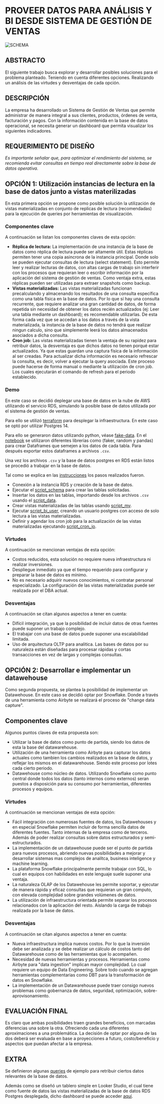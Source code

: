 # PROVEER DATOS PARA ANÁLISIS Y BI DESDE SISTEMA DE GESTIÓN DE VENTAS

![SCHEMA](images/adea-light.png)

## ABSTRACTO

El siguiente trabajo busca explorar y desarrollar posibles soluciones para el problema planteado. Teniendo en cuenta diferentes opciones. Realizando un análisis de las virtudes y desventajas de cada opción.

## DESCRIPCIÓN

La empresa ha desarrollado un Sistema de Gestión de Ventas que permite administrar de manera integral a sus clientes, productos, órdenes de venta, facturación y pagos. Con la información contenida en la base de datos operacional, 
se necesita generar un dashboard que permita visualizar los siguientes indicadores.

## REQUERIMIENTO DE DISEÑO

*Es importante señalar que, para optimizar el rendimiento del sistema, se recomienda evitar consultas en tiempo real directamente sobre la base de datos operativa.*

## OPCIÓN 1: Utilización instancias de lectura en la base de datos junto a vistas materilizadas

En esta primera opción se propone como posible solución la utilización de vistas materializadas en conjunto de replicas de lectura (recomendadas) para la ejecución de queries por herramientas de visualización.

### Componentes clave

A continuación se listan los componentes claves de esta opción:
- **Réplica de lectura:** La implementación de una instancia de la base de datos como réplica de lectura puede ser altamente útil. Estas réplicas permiten tener una copia asincrona de la instancia principal.
Donde solo se pueden ejecutar consultas de lectura (select statement). Esto permite leer y realizar lecturas de datos, con altas cargas de trabajo sin interferir con los procesos que requieran leer o escribir información por la aplicación del sistema de gestión de ventas.
Como ventaja extra, estas réplicas pueden ser utilizadas para extraer snapshots como backup.
- **Vistas materializadas:** Las vistas materializadas funcionan precalculando y almacenando los resultados de una consulta específica como una tabla física en la base de datos.
Por lo que sí hay una consulta recurrente, que requiere analizar una gran cantidad de datos, de forma repetida sin necesidad de obtener los datos recién actualizados (ej: Leer una tabla mediante un dashboard); es recomendable utilizarlas.
De esta forma cada vez que se accedan a los datos a través de la vista materializada, la instancia de la base de datos no tendrá que realizar ningun calculo, sino que simplemente leerá los datos almacenados asociados a dicha consulta.
- **Cron job:** Las vistas materializadas tienen la ventaja de su rapidez para retribuir datos, la desventaja es que dichos datos no tienen porqué estar actualizados. Ya que estas guardan una captura física de la información al ser creadas.
Para actualizar dicha información es necesario refrescar la consulta, es decir, volver a ejecutar la query asociada. Este proceso puede hacerse de forma manual o mediante la utilización de cron job. Los cuales ejecutarán el comando de refresh para el periodo establecido.

### Demo

En este caso se decidió deplegar una base de datos en la nube de AWS utilizando el servicio RDS, simulando la posible base de datos utilizada por el sistema de gestión de ventas.

Para ello se utilizó [terraform](postgres-rds-db/terraform/) para desplegar la infraestructura. En este caso se optó por utilizar Postgres 14.

Para ello se generaron datos utilizando python, véase [fake-data](fake-data/). En el [notebook](fake-data/FakeDataCreator.ipynb) se utilizaron diferentes librerías como (faker, random y pandas) para crear Dataframes que semejen a los datos de cada tabla. 
Para después exportar estos dataframes a archivos `.csv`.

Una vez los archivos `.csv` y la base de datos postgres en RDS están listos se procedió a trabajar en la base de datos.

Tal como se explica en las [instrucciones](postgres-rds-db/Readme.md) los pasos realizados fueron.
- Conexión a la instancia RDS y creación de la base de datos.
- Ejecutar el [script_schema](db-files/schema.sql) para crear las tablas solicitadas.
- Insertar los datos en las tablas, importando desde los archivos `.csv` usando el [script_data](db-files/data.sql).
- Crear vistas materializadas de las tablas usando [script_mv](db-files/mv.sql).
- Ejecutar [script_bi_user](db-files/bi_user.sql), creando un usuario postgres con acceso de solo lectura a las vistas materializadas.
- Definir y agendar los cron job para la actualización de las vistas materializadas ejecutando [script_cron_jo](postgres-rds-db/cron_job.sql).

### Virtudes

A continuación se mencionan ventajas de esta opción:
- Costos reducidos, esta solución no requiere nueva infraestructura ni realizar inversiones.
- Despliegue inmediato ya que el tiempo requerido para configurar y preparar la base de datos es mínimo.
- No es necesario adquirir nuevos conocimientos, ni contratar personal especializado. La configuración de las vistas materializadas puede ser realizada por el DBA actual.

### Desventajas

A continuación se citan algunos aspectos a tener en cuenta:
- Difícil integración, ya que la posibilidad de incluir datos de otras fuentes puede suponer un trabajo complejo.
- El trabajar con una base de datos puede suponer una escalabilidad limitada.
- Uso de arquitectura OLTP para analitica. Las bases de datos por su naturaleza están diseñadas para procesar rápidas y cortas transacciones en vez de largas y complejas consultas.

## OPCIÓN 2: Desarrollar e implementar un datawehouse

Como segunda propuesta, se plantea la posibilidad de implementar un Datawehouse. En este caso se decidió optar por Snowflake. Donde a través de una herramienta como Airbyte se realizará el proceso de "change data capture".

## Componentes clave
Algunos puntos claves de esta propuesta son:
- Utilizar la base de datos como punto de partida, siendo los datos de esta la base del datawarehouse.
- Utilización de una herramienta como Airbyte para capturar los datos actuales como tambien los cambios realizados en la base de datos, y reflejar los mismos en el datawarehouse. Siendo este proceso por lotes cada cierto periodo.
- Datawehouse como núcleo de datos. Utilizando Snowflake como punto central donde todos los datos (tanto internos como externos) seran puestos a disposición para su consumo por herramientas, diferentes procesos y equipos.

### Virtudes

A continuación se mencionan ventajas de esta opción:
- Fácil integración con numerosas fuentes de datos, los Datawehouses y en especial Snowflake permiten incluir de forma sencilla datos de diferentes fuentes.
Tanto internas de la empresa como de terceros. Además de poder realizar consultas sobre datos estructurados y semi-estructurados.
- La implementación de un datawehouse puede ser el punto de partida para nuevos procesos, abriendo nuevas posibilidades a mejorar y desarrollar sistemas mas complejos de analítca, business inteligence y machine learning.
- La plataforma Snowflake principalmente permite trabajar con SQL, lo cual en equipos con habilidades en este lenguaje suele suponer una ventaja.
- La naturaleza OLAP de los Datawehouse les permite soportar, y ejecutar de manera rápida y eficaz consultas que requieran un gran computo, con elevada complejidad sobre grandes volúmenes de datos.
- La utilización de infraestructura orientada permite separar los procesos relacionados con la aplicación del resto. Aislando la carga de trabajo realizada por la base de datos.

### Desventajas

A continuación se citan algunos aspectos a tener en cuenta:
- Nueva infraestructura implica nuevos costos. Por lo que la inversión debe ser analizada y se debe realizar un cálculo de costos tanto del Datawarehouse como de las herramientas que lo acompañen.
- Necesidad de nuevas herramientas y procesos. Herramientas como Airbyte para "data ingestion" implican mayor complejidad. Lo cual requiere un equipo de Data Engineering. Sobre todo cuando se agregan herramientas complementarias como DBT para la transformación de datos en Snowflake.
- La implementación de un Datawarehouse puede traer consigo nuevos problemas como gobernanza de datos, seguridad, optimización, sobre-aprovisonamiento.

## EVALUACIÓN FINAL

Es claro que ambas posibilidades traen grandes beneficios, con marcadas diferencias una sobre la otra. Ofreciendo cada una diferentes aproximaciones a una problemática.
La decisión de optar por alguna de las dos deberá ser evaluada en base a proyecciones a futuro, costo/beneficio y aspectos que puedan afectar a la empresa.

## EXTRA

Se definieron algunas [queries](db-files/queries.sql) de ejemplo para retribuir ciertos datos relevantes de la base de datos.

Además como se diseñó un tablero simple en Looker Studio, el cual tiene como fuente de datos las vistas materializadas de la base de datos RDS Postgres desplegada, dicho dashboard se puede acceder [aquí](https://lookerstudio.google.com/reporting/fb733aa8-9e56-44a0-b21c-945d7d54a75d).
